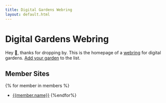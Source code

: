 ```yaml
---
title: Digital Gardens Webring
layout: default.html
---
```


# Digital Gardens Webring

Hey 👋, thanks for dropping by. This is the homepage of a [webring](https://en.wikipedia.org/wiki/Webring) for digital gardens. [Add your garden](https://github.com/binyamin/dg-webring/issues/new) to the list.

## Member Sites

{% for member in members %}
- [{{member.name}}]({{member.url}})
{%endfor%}
